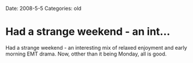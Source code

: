 Date: 2008-5-5
Categories: old

# Had a strange weekend - an int...

Had a strange weekend - an interesting mix of relaxed enjoyment and early morning EMT drama.  Now, otther than it being Monday, all is good.
